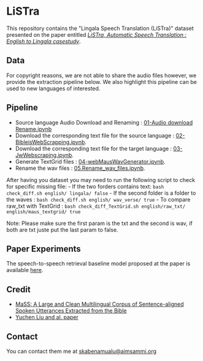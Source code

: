 # LiSTra
This repository contains the "Lingala Speech Translation (LiSTra)" dataset presented on the paper entitled *[LiSTra, Automatic Speech Translation : English to Lingala casestudy](https://github.com/dsfsi/2020-AMMI-salomon)*.

## Data
For copyright reasons, we are not able to share the audio files however, we provide the extraction pipeline below. We also highlight this pipeline can be used to new languages of interested.

## Pipeline

- Source language Audio Download and Renaming : [01-Audio download Rename.ipynb]()
- Download the corresponding text file for the source language :  [02-BibleisWebScrapping.ipynb]().
- Download the corresponding text file for the target language :  [03-JwWebscraping.ipynb]().
- Generate TextGrid files :  [04-webMausWavGenerator.ipynb]().
- Rename the wav files :  [05.Rename_wav_files.ipynb]().


After having you dataset you may need to run the following script to check for specific missing file:
    - If the two forders contains text: `bash check_diff.sh english/ lingala/ false` 
    - If the second folder is a folder to the waves : `bash check_diff.sh english/ wav_verse/ true`
    - To compare raw_txt with TextGrid : `bash check_diff_TextGrid.sh english/raw_txt/ english/maus_textgrid/ true`

Note: Please make sure the first param is the txt and the second is wav, if both are txt juste put the last param to false.

## Paper Experiments

The speech-to-speech retrieval baseline model proposed at the paper is available [here](https://github.com/dsfsi/2020-AMMI-salomon).


## Credit

- [MaSS: A Large and Clean Multilingual Corpus of Sentence-aligned Spoken Utterances Extracted from the Bible](https://github.com/getalp/mass-dataset)
- [Yuchen Liu and al. paper](https://arxiv.org/pdf/1912.07240.pdf)


## Contact

You can contact them me at skabenamualu@aimsammi.org

